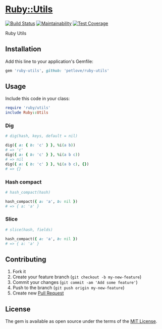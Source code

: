 # [Ruby::Utils](https://github.com/petlove/ruby-utils)
[![Build Status](https://travis-ci.org/petlove/ruby-utils.svg?branch=master)](https://travis-ci.org/petlove/ruby-utils)
[![Maintainability](https://api.codeclimate.com/v1/badges/5bfceaccaa230289ed87/maintainability)](https://codeclimate.com/github/petlove/ruby-utils/maintainability)
[![Test Coverage](https://api.codeclimate.com/v1/badges/5bfceaccaa230289ed87/test_coverage)](https://codeclimate.com/github/petlove/ruby-utils/test_coverage)

Ruby Utils

## Installation

Add this line to your application's Gemfile:

```ruby
gem 'ruby-utils', github: 'petlove/ruby-utils'
```

## Usage

Include this code in your class:
```ruby
require 'ruby/utils'
include Ruby::Utils
```
### Dig

```ruby
# dig(hash, keys, default = nil)

dig({ a: { b: 'c' } }, %i(a b))
# => 'c'
dig({ a: { b: 'c' } }, %i(a b c))
# => nil
dig({ a: { b: 'c' } }, %i(a b c), {})
# => {}
```

### Hash compact

```ruby
# hash_compact(hash)

hash_compact({ a: 'a', b: nil })
# => { a: 'a' }
```

### Slice

```ruby
# slice(hash, fields)

hash_compact({ a: 'a', b: nil })
# => { a: 'a' }
```

## Contributing

1. Fork it
2. Create your feature branch (`git checkout -b my-new-feature`)
3. Commit your changes (`git commit -am 'Add some feature'`)
4. Push to the branch (`git push origin my-new-feature`)
5. Create new [Pull Request](../../pull/new/master)

## License

The gem is available as open source under the terms of the [MIT License](https://opensource.org/licenses/MIT).
